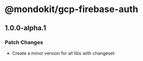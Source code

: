 # @mondokit/gcp-firebase-auth

## 1.0.0-alpha.1

### Patch Changes

- Create a minor version for all libs with changeset
